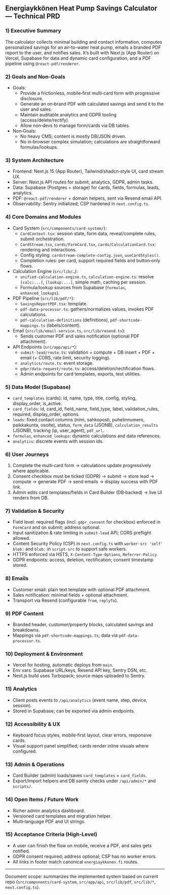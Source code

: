 ## Energiaykkönen Heat Pump Savings Calculator — Technical PRD

### 1) Executive Summary

The calculator collects minimal building and contact information, computes personalized savings for an air-to-water heat pump, emails a branded PDF report to the user, and notifies sales. It’s built with Next.js (App Router) on Vercel, Supabase for data and dynamic card configuration, and a PDF pipeline using `@react-pdf/renderer`.

### 2) Goals and Non‑Goals

- Goals:
  - Provide a frictionless, mobile‑first multi‑card form with progressive disclosure.
  - Generate an on‑brand PDF with calculated savings and send it to the user and sales.
  - Maintain auditable analytics and GDPR tooling (access/delete/rectify).
  - Allow non‑devs to manage form/cards via DB tables.
- Non‑Goals:
  - No heavy CMS; content is mostly DB/JSON driven.
  - No in‑browser complex simulation; calculations are straightforward formulas/lookups.

### 3) System Architecture

- Frontend: Next.js 15 (App Router), Tailwind/shadcn‑style UI, card stream UX.
- Server: Next.js API routes for submit, analytics, GDPR, admin tasks.
- Data: Supabase (Postgres + storage) for cards, fields, formulas, leads, analytics.
- PDF: `@react-pdf/renderer` + domain helpers, sent via Resend email API.
- Observability: Sentry initialized; CSP hardened in `next.config.ts`.

### 4) Core Domains and Modules

- Card System (`src/components/card-system/`):
  - `CardContext.tsx`: session state, form data, reveal/complete rules, submit orchestration.
  - `CardStream.tsx`, `cards/FormCard.tsx`, `cards/CalculationCard.tsx`: rendering and interactions.
  - Config styling: `cardstream-complete-config.json`, `useCardStyles()`.
  - Completion rules: per card, support required fields and button‑only flows.
- Calculation Engine (`src/lib/…`):
  - `unified-calculation-engine.ts`, `calculation-engine.ts`: resolve `[calc:...]`, `[lookup:...]`, simple math, caching per session.
  - Formula/lookup sources from Supabase (`formulas`, `enhanced_lookups`).
- PDF Pipeline (`src/lib/pdf/*`):
  - `SavingsReportPDF.tsx`: template.
  - `pdf-data-processor.ts`: gathers/normalizes values, invokes PDF calculations.
  - `pdf-calculation-definitions` (definitions), `pdf-shortcode-mappings.ts` (labels/content).
- Email (`src/lib/email-service.ts`, `src/lib/resend.ts`):
  - Sends customer PDF and sales notification (optional PDF attachment).
- API Endpoints (`src/app/api/*`):
  - `submit-lead/route.ts`: validation + compute + DB insert + PDF + email (+ CORS, rate limit, security logging).
  - `analytics/route.ts`: event storage.
  - `gdpr/data-request/route.ts`: access/deletion/rectification flows.
  - Admin endpoints for card templates, exports, test utilities.

### 5) Data Model (Supabase)

- `card_templates` (cards): id, name, type, title, config, styling, display_order, is_active.
- `card_fields`: id, card_id, field_name, field_type, label, validation_rules, required, display_order, options.
- `leads`: fixed contact columns (nimi, sahkoposti, puhelinnumero, paikkakunta, osoite), status, `form_data` (JSONB), `calculation_results` (JSONB), tracking (ip, user_agent), `pdf_url`.
- `formulas`, `enhanced_lookups`: dynamic calculations and data references.
- `analytics`: discrete events with session ids.

### 6) User Journeys

1. Complete the multi‑card form → calculations update progressively where applicable.
2. Consent checkbox must be ticked (GDPR) → submit → store lead → compute → generate PDF → send emails → display success with PDF link.
3. Admin edits card templates/fields in Card Builder (DB‑backed) → live UI renders from DB.

### 7) Validation & Security

- Field level: required flags (incl. `gdpr_consent` for checkbox) enforced in `FormCard` and on submit; address optional.
- Input sanitization & rate limiting in `submit-lead` API; CORS preflight allowed.
- Content Security Policy (CSP) in `next.config.ts` with `worker-src 'self' blob:` and `blob:` in `script-src` to support safe workers.
- HTTPS enforced via HSTS, `X-Content-Type-Options`, `Referrer-Policy`.
- GDPR endpoints: access, deletion, rectification; consent timestamp stored.

### 8) Emails

- Customer email: plain text template with optional PDF attachment.
- Sales notification: minimal fields + optional attachment.
- Transport via Resend (configurable `from`, `replyTo`).

### 9) PDF Content

- Branded header, customer/property blocks, calculated savings and breakdowns.
- Mappings via `pdf-shortcode-mappings.ts`; data via `pdf-data-processor.ts`.

### 10) Deployment & Environment

- Vercel for hosting, automatic deploys from `main`.
- Env vars: Supabase URL/keys, Resend API key, Sentry DSN, etc.
- Next.js build uses Turbopack; source maps uploaded to Sentry.

### 11) Analytics

- Client posts events to `/api/analytics` (event name, step, device, session).
- Stored in Supabase; can be exported via admin endpoints.

### 12) Accessibility & UX

- Keyboard focus styles, mobile‑first layout, clear errors, responsive cards.
- Visual support panel simplified; cards render inline visuals where configured.

### 13) Admin & Operations

- Card Builder (admin) loads/saves `card_templates` + `card_fields`.
- Export/import helpers and DB sanity checks under `/api/admin/*` and `scripts/`.

### 14) Open Items / Future Work

- Richer admin analytics dashboard.
- Versioned card templates and migration helper.
- Multi‑language PDF and UI strings.

### 15) Acceptance Criteria (High‑Level)

- A user can finish the flow on mobile, receive a PDF, and sales gets notified.
- GDPR consent required; address optional; CSP has no worker errors.
- All links in footer match canonical `energiaykkonen.fi` routes.

---

Document scope: summarizes the implemented system based on current repo (`src/components/card-system`, `src/app/api`, `src/lib/pdf`, `src/lib/*`, `next.config.ts`).
